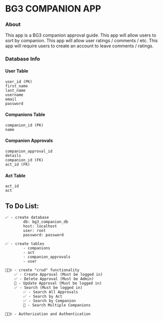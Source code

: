 # BG3 COMPANION APP

### About

This app is a BG3 companion approval guide.
This app will allow users to sort by companion.
This app will allow user ratings / comments / etc.
This app will require users to create an account to leave comments / ratings.

### Database Info

#### User Table

    user_id (PK)
    first_name
    last_name
    username
    email
    password

#### Companions Table

    companion_id (PK)
    name

#### Companion Approvals

    companion_approval_id
    details
    companion_id (FK)
    act_id (FK)

#### Act Table

    act_id
    act


## To Do List:

    ✅ - create database
            db: bg3_companion_db
            host: localhost
            user: root
            password: password

    ✅ - create tables
            - companions
            - act
            - companion_approvals
            - user

    👷🏻‍♀️ - create "crud" functionality
        ✅ - Create Approval (Must be logged in)
        ✅ - Delete Approval (Must be Admin)
        🚨 - Update Approval (Must be logged in)
        ✅ - Search (Must be logged in)
            ✅ - Search All Approvals
            ✅ - Search by Act
            ✅ - Search by Companion
            🚨 - Search Multiple Companions

    👷🏻‍♀️ - Authorization and Authentication
